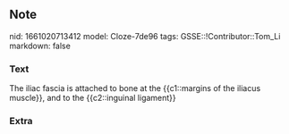 ## Note
nid: 1661020713412
model: Cloze-7de96
tags: GSSE::!Contributor::Tom_Li
markdown: false

### Text
<div>
  The iliac fascia is attached to bone at the {{c1::margins of the
  iliacus muscle}}, and to the {{c2::inguinal ligament}}
</div>

### Extra

